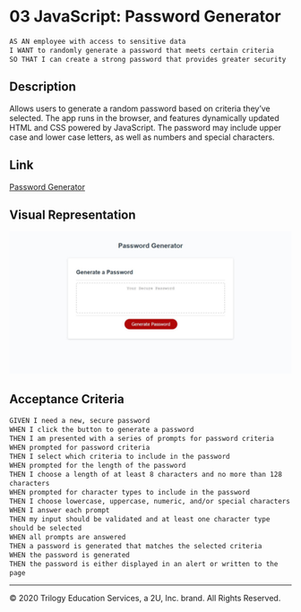 # 03 JavaScript: Password Generator

```
AS AN employee with access to sensitive data
I WANT to randomly generate a password that meets certain criteria
SO THAT I can create a strong password that provides greater security
```

## Description

Allows users to generate a random password based on criteria they’ve selected. The app runs in the browser, and features dynamically updated HTML and CSS powered by JavaScript. The password may include upper case and lower case letters, as well as numbers and special characters. 

## Link

[Password Generator](https://stephenkeenan.github.io/JavascriptPasswordGenerator/)

## Visual Representation
![Password Generator](https://github.com/StephenKeenan/JavascriptPasswordGenerator/blob/master/assets/Password%20Generator.JPG)

## Acceptance Criteria

```
GIVEN I need a new, secure password
WHEN I click the button to generate a password
THEN I am presented with a series of prompts for password criteria
WHEN prompted for password criteria
THEN I select which criteria to include in the password
WHEN prompted for the length of the password
THEN I choose a length of at least 8 characters and no more than 128 characters
WHEN prompted for character types to include in the password
THEN I choose lowercase, uppercase, numeric, and/or special characters
WHEN I answer each prompt
THEN my input should be validated and at least one character type should be selected
WHEN all prompts are answered
THEN a password is generated that matches the selected criteria
WHEN the password is generated
THEN the password is either displayed in an alert or written to the page
```

- - -
© 2020 Trilogy Education Services, a 2U, Inc. brand. All Rights Reserved.

